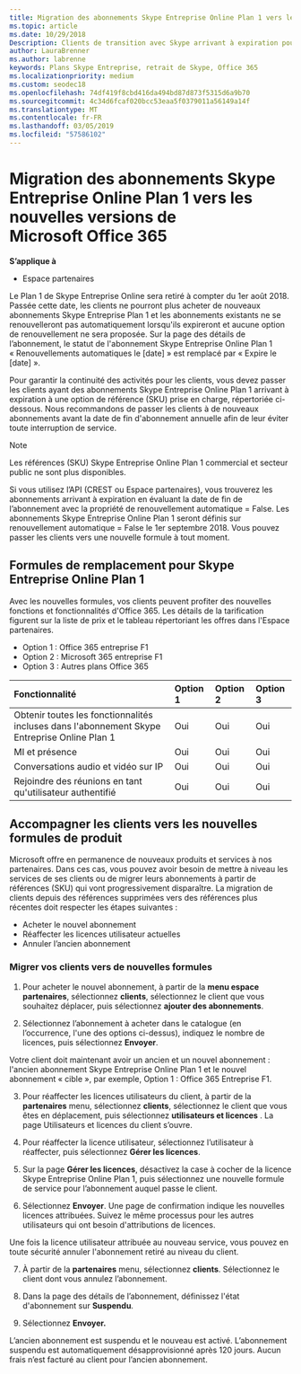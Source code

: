 ```yaml
---
title: Migration des abonnements Skype Entreprise Online Plan 1 vers les nouvelles versions d’Office 365 | Espace partenaires
ms.topic: article
ms.date: 10/29/2018
Description: Clients de transition avec Skype arrivant à expiration pour les abonnements en ligne Business Plan 1 à une option de référence (SKU) prises en charge. Nous vous recommandons de passer des clients aux nouveaux abonnements avant la date de fin de l’abonnement annuel.
author: LauraBrenner
ms.author: labrenne
keywords: Plans Skype Entreprise, retrait de Skype, Office 365
ms.localizationpriority: medium
ms.custom: seodec18
ms.openlocfilehash: 74df419f8cbd416da494bd87d873f5315d6a9b70
ms.sourcegitcommit: 4c34d6fcaf020bcc53eaa5f0379011a56149a14f
ms.translationtype: MT
ms.contentlocale: fr-FR
ms.lasthandoff: 03/05/2019
ms.locfileid: "57586102"
---
```

# <a name="migrate-skype-for-business-online-plan-1-subscriptions-to-newer-office-365-versions"></a>Migration des abonnements Skype Entreprise Online Plan 1 vers les nouvelles versions de Microsoft Office 365

**S’applique à**

- Espace partenaires

Le Plan 1 de Skype Entreprise Online sera retiré à compter du 1er août 2018. Passée cette date, les clients ne pourront plus acheter de nouveaux abonnements Skype Entreprise Plan 1 et les abonnements existants ne se renouvelleront pas automatiquement lorsqu'ils expireront et aucune option de renouvellement ne sera proposée. Sur la page des détails de l’abonnement, le statut de l'abonnement Skype Entreprise Online Plan 1 « Renouvellements automatiques le [date] » est remplacé par « Expire le [date] ».  

Pour garantir la continuité des activités pour les clients, vous devez passer les clients ayant des abonnements Skype Entreprise Online Plan 1 arrivant à expiration à une option de référence (SKU) prise en charge, répertoriée ci-dessous. Nous recommandons de passer les clients à de nouveaux abonnements avant la date de fin d'abonnement annuelle afin de leur éviter toute interruption de service. 

>[!NOTE]
>Les références (SKU) Skype Entreprise Online Plan 1 commercial et secteur public ne sont plus disponibles.

Si vous utilisez l’API (CREST ou Espace partenaires), vous trouverez les abonnements arrivant à expiration en évaluant la date de fin de l’abonnement avec la propriété de renouvellement automatique = False. Les abonnements Skype Entreprise Online Plan 1 seront définis sur renouvellement automatique = False le 1er septembre 2018. Vous pouvez passer les clients vers une nouvelle formule à tout moment. 

## <a name="skype-for-business-online-plan-1-replacement-plans"></a>Formules de remplacement pour Skype Entreprise Online Plan 1

Avec les nouvelles formules, vos clients peuvent profiter des nouvelles fonctions et fonctionnalités d'Office 365. Les détails de la tarification figurent sur la liste de prix et le tableau répertoriant les offres dans l'Espace partenaires. 

- Option 1 : Office 365 entreprise F1
- Option 2 : Microsoft 365 entreprise F1
- Option 3 : Autres plans Office 365

|**Fonctionnalité**    |**Option 1**   |**Option 2**   |**Option 3**   |
|:-----------------|:-----------------|:-------------|:------------|
|Obtenir toutes les fonctionnalités incluses dans l'abonnement Skype Entreprise Online Plan 1|Oui   |Oui   |Oui   |
|MI et présence |Oui   |Oui   |Oui   |
|Conversations audio et vidéo sur IP|Oui   |Oui   |Oui   
|Rejoindre des réunions en tant qu'utilisateur authentifié| Oui   |Oui   |Oui   |

## <a name="transition-customers-to-new-product-plans"></a>Accompagner les clients vers les nouvelles formules de produit

Microsoft offre en permanence de nouveaux produits et services à nos partenaires. Dans ces cas, vous pouvez avoir besoin de mettre à niveau les services de ses clients ou de migrer leurs abonnements à partir de références (SKU) qui vont progressivement disparaître. La migration de clients depuis des références supprimées vers des références plus récentes doit respecter les étapes suivantes :

- Acheter le nouvel abonnement
- Réaffecter les licences utilisateur actuelles
- Annuler l’ancien abonnement

### <a name="migrate-your-customers-to-new-plans"></a>Migrer vos clients vers de nouvelles formules

1. Pour acheter le nouvel abonnement, à partir de la **menu espace partenaires**, sélectionnez **clients**, sélectionnez le client que vous souhaitez déplacer, puis sélectionnez **ajouter des abonnements**.

2. Sélectionnez l’abonnement à acheter dans le catalogue (en l’occurrence, l'une des options ci-dessus), indiquez le nombre de licences, puis sélectionnez **Envoyer**. 

Votre client doit maintenant avoir un ancien et un nouvel abonnement : l'ancien abonnement Skype Entreprise Online Plan 1 et le nouvel abonnement « cible », par exemple, Option 1 : Office 365 Entreprise F1.

3. Pour réaffecter les licences utilisateurs du client, à partir de la **partenaires** menu, sélectionnez **clients**, sélectionnez le client que vous êtes en déplacement, puis sélectionnez **utilisateurs et licences** . La page Utilisateurs et licences du client s’ouvre.

4. Pour réaffecter la licence utilisateur, sélectionnez l’utilisateur à réaffecter, puis sélectionnez **Gérer les licences**.

5. Sur la page **Gérer les licences**, désactivez la case à cocher de la licence Skype Entreprise Online Plan 1, puis sélectionnez une nouvelle formule de service pour l’abonnement auquel passe le client.

6. Sélectionnez **Envoyer**. Une page de confirmation indique les nouvelles licences attribuées. Suivez le même processus pour les autres utilisateurs qui ont besoin d'attributions de licences.

Une fois la licence utilisateur attribuée au nouveau service, vous pouvez en toute sécurité annuler l'abonnement retiré au niveau du client.

7. À partir de la **partenaires** menu, sélectionnez **clients**. Sélectionnez le client dont vous annulez l’abonnement.

8. Dans la page des détails de l’abonnement, définissez l'état d'abonnement sur **Suspendu**.

9. Sélectionnez **Envoyer.**

L’ancien abonnement est suspendu et le nouveau est activé. L’abonnement suspendu est automatiquement désapprovisionné après 120 jours. Aucun frais n’est facturé au client pour l’ancien abonnement.

